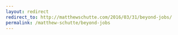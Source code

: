 ```yaml
---
layout: redirect
redirect_to: http://matthewschutte.com/2016/03/31/beyond-jobs/
permalink: /matthew-schutte/beyond-jobs
---
```

